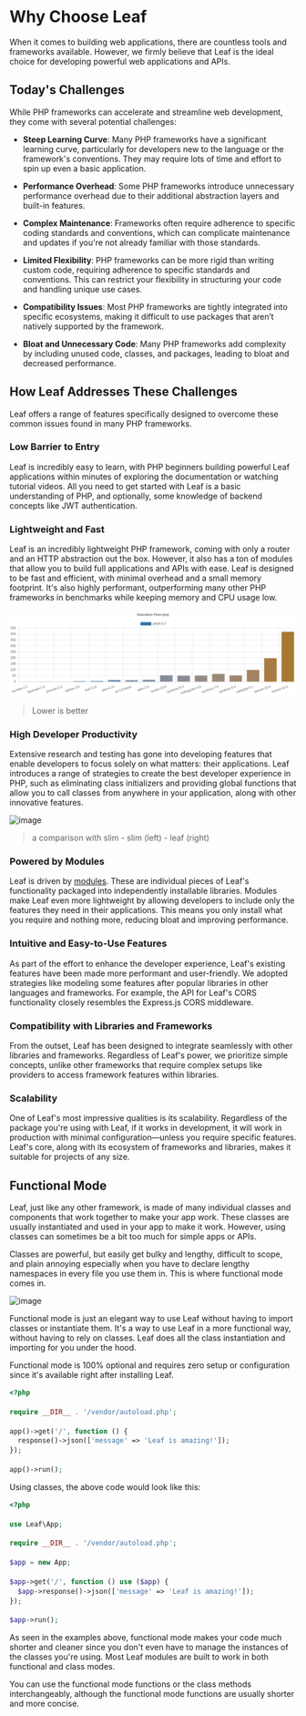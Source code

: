 # Why Choose Leaf

When it comes to building web applications, there are countless tools and frameworks available. However, we firmly believe that Leaf is the ideal choice for developing powerful web applications and APIs.

## Today's Challenges

While PHP frameworks can accelerate and streamline web development, they come with several potential challenges:

- **Steep Learning Curve**: Many PHP frameworks have a significant learning curve, particularly for developers new to the language or the framework's conventions. They may require lots of time and effort to spin up even a basic application.

- **Performance Overhead**: Some PHP frameworks introduce unnecessary performance overhead due to their additional abstraction layers and built-in features.

- **Complex Maintenance**: Frameworks often require adherence to specific coding standards and conventions, which can complicate maintenance and updates if you're not already familiar with those standards.

- **Limited Flexibility**: PHP frameworks can be more rigid than writing custom code, requiring adherence to specific standards and conventions. This can restrict your flexibility in structuring your code and handling unique use cases.

- **Compatibility Issues**: Most PHP frameworks are tightly integrated into specific ecosystems, making it difficult to use packages that aren’t natively supported by the framework.

- **Bloat and Unnecessary Code**: Many PHP frameworks add complexity by including unused code, classes, and packages, leading to bloat and decreased performance.

## How Leaf Addresses These Challenges

Leaf offers a range of features specifically designed to overcome these common issues found in many PHP frameworks.

### Low Barrier to Entry

Leaf is incredibly easy to learn, with PHP beginners building powerful Leaf applications within minutes of exploring the documentation or watching tutorial videos. All you need to get started with Leaf is a basic understanding of PHP, and optionally, some knowledge of backend concepts like JWT authentication.

### Lightweight and Fast

Leaf is an incredibly lightweight PHP framework, coming with only a router and an HTTP abstraction out the box. However, it also has a ton of modules that allow you to build full applications and APIs with ease. Leaf is designed to be fast and efficient, with minimal overhead and a small memory footprint. It's also highly performant, outperforming many other PHP frameworks in benchmarks while keeping memory and CPU usage low.

[![image](https://github.com/myaaghubi/PHP-Frameworks-Bench/raw/main/screenshots/php-frameworks-bench-exectime.png)](https://github.com/myaaghubi/PHP-Frameworks-Bench)

> Lower is better

### High Developer Productivity

Extensive research and testing has gone into developing features that enable developers to focus solely on what matters: their applications. Leaf introduces a range of strategies to create the best developer experience in PHP, such as eliminating class initializers and providing global functions that allow you to call classes from anywhere in your application, along with other innovative features.

![image](https://user-images.githubusercontent.com/26604242/146754044-4c71c4ec-7b37-4c85-9c8b-56e8c2b54831.png)

> a comparison with slim - slim (left) - leaf (right)

### Powered by Modules

Leaf is driven by [modules](/docs/modules). These are individual pieces of Leaf's functionality packaged into independently installable libraries. Modules make Leaf even more lightweight by allowing developers to include only the features they need in their applications. This means you only install what you require and nothing more, reducing bloat and improving performance.

### Intuitive and Easy-to-Use Features

As part of the effort to enhance the developer experience, Leaf's existing features have been made more performant and user-friendly. We adopted strategies like modeling some features after popular libraries in other languages and frameworks. For example, the API for Leaf's CORS functionality closely resembles the Express.js CORS middleware.

### Compatibility with Libraries and Frameworks

From the outset, Leaf has been designed to integrate seamlessly with other libraries and frameworks. Regardless of Leaf's power, we prioritize simple concepts, unlike other frameworks that require complex setups like providers to access framework features within libraries.

### Scalability

One of Leaf's most impressive qualities is its scalability. Regardless of the package you're using with Leaf, if it works in development, it will work in production with minimal configuration—unless you require specific features. Leaf's core, along with its ecosystem of frameworks and libraries, makes it suitable for projects of any size.

## Functional Mode

Leaf, just like any other framework, is made of many individual classes and components that work together to make your app work. These classes are usually instantiated and used in your app to make it work. However, using classes can sometimes be a bit too much for simple apps or APIs.

Classes are powerful, but easily get bulky and lengthy, difficult to scope, and plain annoying especially when you have to declare lengthy namespaces in every file you use them in. This is where functional mode comes in.

![image](https://github.com/user-attachments/assets/a8ae49d4-b4bc-42ac-b578-951ebe6ebb75)

Functional mode is just an elegant way to use Leaf without having to import classes or instantiate them. It's a way to use Leaf in a more functional way, without having to rely on classes. Leaf does all the class instantiation and importing for you under the hood.

Functional mode is 100% optional and requires zero setup or configuration since it's available right after installing Leaf.

```php
<?php

require __DIR__ . '/vendor/autoload.php';

app()->get('/', function () {
  response()->json(['message' => 'Leaf is amazing!']);
});

app()->run();
```

Using classes, the above code would look like this:

```php
<?php

use Leaf\App;

require __DIR__ . '/vendor/autoload.php';

$app = new App;

$app->get('/', function () use ($app) {
  $app->response()->json(['message' => 'Leaf is amazing!']);
});

$app->run();
```

As seen in the examples above, functional mode makes your code much shorter and cleaner since you don't even have to manage the instances of the classes you're using. Most Leaf modules are built to work in both functional and class modes.

You can use the functional mode functions or the class methods interchangeably, although the functional mode functions are usually shorter and more concise.

<!-- The documentation will usually show you how to use modules in functional mode, but will also show you how to use them in class mode if you prefer that. -->
